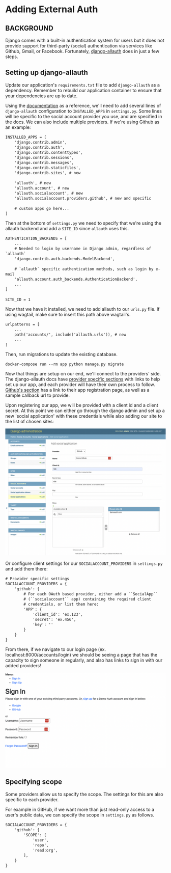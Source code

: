 # Adding External Auth

## BACKGROUND

Django comes with a built-in authentication system for users but it does not provide support for third-party (social) authentication via services like Github, Gmail, or Facebook. Fortunately, [django-allauth](https://django-allauth.readthedocs.io/en/latest/index.html) does in just a few steps.

## Setting up django-allauth

Update our application's `requirements.txt` file to add `django-allauth` as a dependency. Remember to rebuild our application container to ensure that your dependencies are up to date.

Using the [documentation](https://django-allauth.readthedocs.io/en/latest/installation.html) as a reference, we'll need to add several lines of `django-allauth` configuration to `INSTALLED_APPS` in `settings.py`. Some lines will be specific to the social account provider you use, and are specified in the docs. We can also include multiple providers. If we're using Github as an example:

    INSTALLED_APPS = [
        'django.contrib.admin',
        'django.contrib.auth',
        'django.contrib.contenttypes',
        'django.contrib.sessions',
        'django.contrib.messages',
        'django.contrib.staticfiles',
        'django.contrib.sites', # new
    
        'allauth', # new
        'allauth.account', # new
        'allauth.socialaccount', # new
        'allauth.socialaccount.providers.github', # new and specific
    
        # custom apps go here...
    ]

Then at the bottom of `settings.py` we need to specify that we're using the allauth backend and add a `SITE_ID` since `allauth` uses this.

    AUTHENTICATION_BACKENDS = [
        ...
        # Needed to login by username in Django admin, regardless of `allauth`
        'django.contrib.auth.backends.ModelBackend',
    
        # `allauth` specific authentication methods, such as login by e-mail
        'allauth.account.auth_backends.AuthenticationBackend',
        ...
    ]

    SITE_ID = 1

Now that we have it installed, we need to add allauth to our `urls.py` file. If using wagtail, make sure to insert this path above wagtail's.

	urlpatterns = [
	    ...
	    path('accounts/', include('allauth.urls')), # new
	    ...
	]

Then, run migrations to update the existing database.

	docker-compose run --rm app python manage.py migrate


Now that things are setup on our end, we'll connect to the providers' side. The django-allauth docs have [provider specific sections](https://django-allauth.readthedocs.io/en/latest/providers.html) with links to help set up our app, and each provider will have their own process to follow. [Github's section](https://django-allauth.readthedocs.io/en/latest/providers.html#github) has a link to their app registration page, as well as a sample callback url to provide.

Upon registering our app, we will be provided with a client id and a client secret. At this point we can either go through the django admin and set up a new 'social application' with these credentials while also adding our site to the list of chosen sites:

![Add Social Application](../images/add_social_app.png)


Or configure client settings for our `SOCIALACCOUNT_PROVIDERS` in `settings.py` and add them there:

	# Provider specific settings
	SOCIALACCOUNT_PROVIDERS = {
	    'github': {
	        # For each OAuth based provider, either add a ``SocialApp``
	        # (``socialaccount`` app) containing the required client
	        # credentials, or list them here:
	        'APP': {
	            'client_id': 'ex.123',
	            'secret': 'ex.456',
	            'key': ''
	        }
	    }
	}

From there, if we navigate to our login page (ex. localhost:8000/accounts/login) we should be seeing a page that has the capacity to sign someone in regularly, and also has links to sign in with our added providers!

![Log In Page](../images/social_login.png)


## Specifying scope

Some providers allow us to specify the scope. The settings for this are also specific to each provider.

For example in GitHub, if we want more than just read-only access to a user's public data, we can specify the scope in `settings.py` as follows.

	SOCIALACCOUNT_PROVIDERS = {
	    'github': {
	        'SCOPE': [
	            'user',
	            'repo',
	            'read:org',
	        ],
        }
	}

